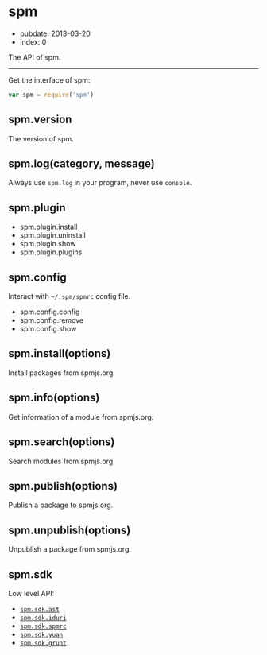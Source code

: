 # spm

- pubdate: 2013-03-20
- index: 0

The API of spm.

-------

Get the interface of spm:

```js
var spm = require('spm')
```

## spm.version

The version of spm.

## spm.log(category, message)

Always use `spm.log` in your program, never use `console`.

## spm.plugin

- spm.plugin.install
- spm.plugin.uninstall
- spm.plugin.show
- spm.plugin.plugins

## spm.config

Interact with `~/.spm/spmrc` config file.

- spm.config.config
- spm.config.remove
- spm.config.show


## spm.install(options)

Install packages from spmjs.org.

## spm.info(options)

Get information of a module from spmjs.org.

## spm.search(options)

Search modules from spmjs.org.

## spm.publish(options)

Publish a package to spmjs.org.

## spm.unpublish(options)

Unpublish a package from spmjs.org.


## spm.sdk

Low level API:

- [`spm.sdk.ast`](https://github.com/spmjs/cmd-util/blob/master/docs/ast.md)
- [`spm.sdk.iduri`](https://github.com/spmjs/cmd-util/blob/master/docs/iduri.md)
- [`spm.sdk.spmrc`](https://github.com/spmjs/spmrc)
- [`spm.sdk.yuan`](./yuan.md)
- [`spm.sdk.grunt`](./grunt.md)
